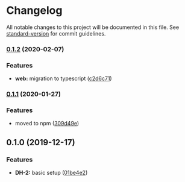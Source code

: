 # Changelog

All notable changes to this project will be documented in this file. See [standard-version](https://github.com/conventional-changelog/standard-version) for commit guidelines.

### [0.1.2](https://github.com/polaroidkidd/dle.dev/compare/v0.1.1...v0.1.2) (2020-02-07)


### Features

* **web:** migration to typescript ([c2d6c71](https://github.com/polaroidkidd/dle.dev/commit/c2d6c71c33de0381334c370d96f004f7180659a4))

### [0.1.1](https://github.com/polaroidkidd/dle.dev/compare/v0.1.0...v0.1.1) (2020-01-27)


### Features

* moved to npm ([309d49e](https://github.com/polaroidkidd/dle.dev/commit/309d49ed045837ae47ce1ce35531243e4207adc3))

## 0.1.0 (2019-12-17)


### Features

* **DH-2:** basic setup ([01be4e2](https://github.com/polaroidkidd/dle.dev/commit/01be4e2f40dd3fb2b4fe79ba86c8c099c3f861ba))
